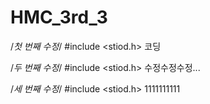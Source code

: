 # HMC_3rd_3

/*첫 번째 수정*/
#include <stiod.h>
코딩

/*두 번째 수정*/
#include <stiod.h>
수정수정수정...

/*세 번째 수정*/
#include <stiod.h>
1111111111